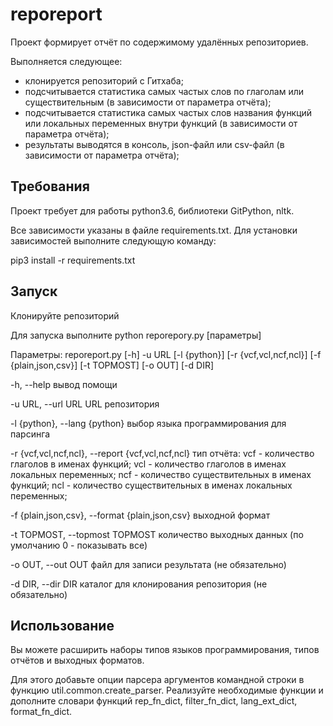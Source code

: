 # reporeport
Проект формирует отчёт по содержимому удалённых репозиториев.

Выполняется следующее:
- клонируется репозиторий с Гитхаба;
- подсчитывается статистика самых частых слов по глаголам или существительным (в зависимости от параметра отчёта);
- подсчитывается статистика самых частых слов названия функций или локальных переменных внутри функций (в зависимости от параметра отчёта);
- результаты выводятся в консоль, json-файл или csv-файл (в зависимости от параметра отчёта);

## Требования
Проект требует для работы python3.6, библиотеки GitPython, nltk.

Все зависимости указаны в файле requirements.txt. Для установки зависимостей выполните следующую команду:

pip3 install -r requirements.txt

## Запуск
Клонируйте репозиторий

Для запуска выполните python reporepory.py [параметры]

Параметры: reporeport.py [-h] -u URL [-l {python}] [-r {vcf,vcl,ncf,ncl}] [-f {plain,json,csv}] [-t TOPMOST] [-o OUT] [-d DIR]

  -h, --help            вывод помощи
  
  -u URL, --url URL     URL репозитория
  
  -l {python}, --lang {python} выбор языка программирования для парсинга
  
  -r {vcf,vcl,ncf,ncl}, --report {vcf,vcl,ncf,ncl} тип отчёта: 
  vcf - количество глаголов в именах функций; 
                        vcl - количество глаголов в именах локальных переменных; 
                        ncf - количество существительных в именах функций; 
                        ncl - количество существительных в именах локальных переменных;
                        
  -f {plain,json,csv}, --format {plain,json,csv} выходной формат
  
  -t TOPMOST, --topmost TOPMOST количество выходных данных (по умолчанию 0 - показывать все)
  
  -o OUT, --out OUT     файл для записи результата (не обязательно)
  
  -d DIR, --dir DIR     каталог для клонирования репозитория (не обязательно)

## Использование
Вы можете расширить наборы типов языков программирования, типов отчётов и выходных форматов.

Для этого добавьте опции парсера аргументов командной строки в функцию util.common.create_parser.
Реализуйте необходимые функции и дополните словари функций rep_fn_dict, filter_fn_dict, lang_ext_dict, format_fn_dict.

